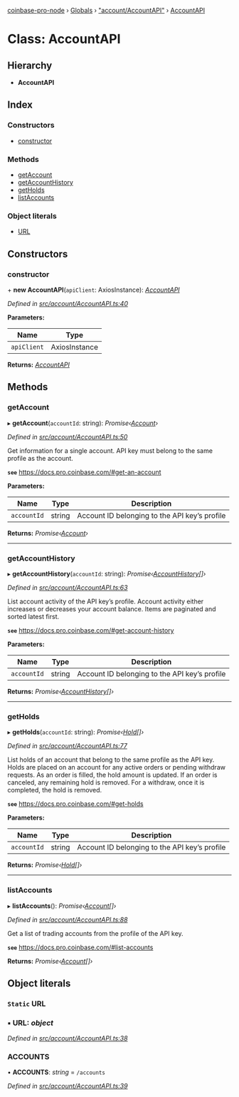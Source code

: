 [coinbase-pro-node](../README.md) › [Globals](../globals.md) › ["account/AccountAPI"](../modules/_account_accountapi_.md) › [AccountAPI](_account_accountapi_.accountapi.md)

# Class: AccountAPI

## Hierarchy

- **AccountAPI**

## Index

### Constructors

- [constructor](_account_accountapi_.accountapi.md#constructor)

### Methods

- [getAccount](_account_accountapi_.accountapi.md#getaccount)
- [getAccountHistory](_account_accountapi_.accountapi.md#getaccounthistory)
- [getHolds](_account_accountapi_.accountapi.md#getholds)
- [listAccounts](_account_accountapi_.accountapi.md#listaccounts)

### Object literals

- [URL](_account_accountapi_.accountapi.md#static-url)

## Constructors

### constructor

\+ **new AccountAPI**(`apiClient`: AxiosInstance): _[AccountAPI](_account_accountapi_.accountapi.md)_

_Defined in [src/account/AccountAPI.ts:40](https://github.com/bennyn/coinbase-pro-node/blob/0085625/src/account/AccountAPI.ts#L40)_

**Parameters:**

| Name        | Type          |
| ----------- | ------------- |
| `apiClient` | AxiosInstance |

**Returns:** _[AccountAPI](_account_accountapi_.accountapi.md)_

## Methods

### getAccount

▸ **getAccount**(`accountId`: string): _Promise‹[Account](../interfaces/_account_accountapi_.account.md)›_

_Defined in [src/account/AccountAPI.ts:50](https://github.com/bennyn/coinbase-pro-node/blob/0085625/src/account/AccountAPI.ts#L50)_

Get information for a single account. API key must belong to the same profile as the account.

**`see`** https://docs.pro.coinbase.com/#get-an-account

**Parameters:**

| Name        | Type   | Description                                   |
| ----------- | ------ | --------------------------------------------- |
| `accountId` | string | Account ID belonging to the API key’s profile |

**Returns:** _Promise‹[Account](../interfaces/_account_accountapi_.account.md)›_

---

### getAccountHistory

▸ **getAccountHistory**(`accountId`: string): _Promise‹[AccountHistory](../interfaces/_account_accountapi_.accounthistory.md)[]›_

_Defined in [src/account/AccountAPI.ts:63](https://github.com/bennyn/coinbase-pro-node/blob/0085625/src/account/AccountAPI.ts#L63)_

List account activity of the API key’s profile. Account activity either increases or decreases your account balance. Items are paginated and sorted latest first.

**`see`** https://docs.pro.coinbase.com/#get-account-history

**Parameters:**

| Name        | Type   | Description                                   |
| ----------- | ------ | --------------------------------------------- |
| `accountId` | string | Account ID belonging to the API key’s profile |

**Returns:** _Promise‹[AccountHistory](../interfaces/_account_accountapi_.accounthistory.md)[]›_

---

### getHolds

▸ **getHolds**(`accountId`: string): _Promise‹[Hold](../interfaces/_account_accountapi_.hold.md)[]›_

_Defined in [src/account/AccountAPI.ts:77](https://github.com/bennyn/coinbase-pro-node/blob/0085625/src/account/AccountAPI.ts#L77)_

List holds of an account that belong to the same profile as the API key. Holds are placed on an account for any active orders or pending withdraw requests. As an order is filled, the hold amount is updated. If an order is canceled, any remaining hold is removed. For a withdraw, once it is completed, the hold is removed.

**`see`** https://docs.pro.coinbase.com/#get-holds

**Parameters:**

| Name        | Type   | Description                                   |
| ----------- | ------ | --------------------------------------------- |
| `accountId` | string | Account ID belonging to the API key’s profile |

**Returns:** _Promise‹[Hold](../interfaces/_account_accountapi_.hold.md)[]›_

---

### listAccounts

▸ **listAccounts**(): _Promise‹[Account](../interfaces/_account_accountapi_.account.md)[]›_

_Defined in [src/account/AccountAPI.ts:88](https://github.com/bennyn/coinbase-pro-node/blob/0085625/src/account/AccountAPI.ts#L88)_

Get a list of trading accounts from the profile of the API key.

**`see`** https://docs.pro.coinbase.com/#list-accounts

**Returns:** _Promise‹[Account](../interfaces/_account_accountapi_.account.md)[]›_

## Object literals

### `Static` URL

### ▪ **URL**: _object_

_Defined in [src/account/AccountAPI.ts:38](https://github.com/bennyn/coinbase-pro-node/blob/0085625/src/account/AccountAPI.ts#L38)_

### ACCOUNTS

• **ACCOUNTS**: _string_ = `/accounts`

_Defined in [src/account/AccountAPI.ts:39](https://github.com/bennyn/coinbase-pro-node/blob/0085625/src/account/AccountAPI.ts#L39)_
